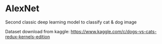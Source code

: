 # AlexNet
Second classic deep learning model to classify cat &amp; dog image

Dataset download from kaggle: https://www.kaggle.com/c/dogs-vs-cats-redux-kernels-edition
